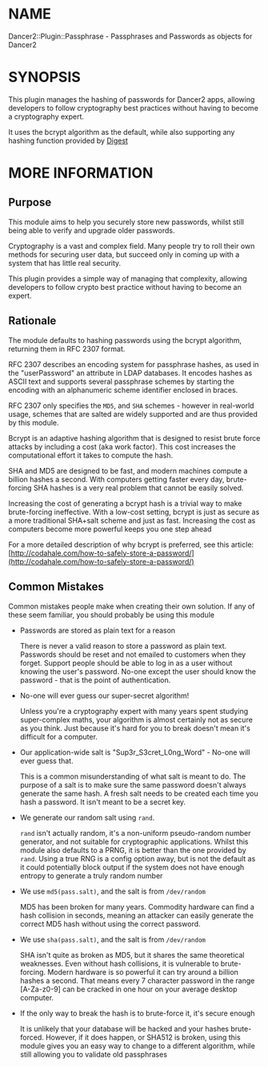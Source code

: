 # NAME

Dancer2::Plugin::Passphrase - Passphrases and Passwords as objects for Dancer2

# SYNOPSIS

This plugin manages the hashing of passwords for Dancer2 apps, allowing 
developers to follow cryptography best practices without having to 
become a cryptography expert.

It uses the bcrypt algorithm as the default, while also supporting any
hashing function provided by [Digest](https://metacpan.org/pod/Digest) 

# MORE INFORMATION

## Purpose

This module aims to help you securely store new passwords, 
whilst still being able to verify and upgrade older passwords.

Cryptography is a vast and complex field. Many people try to roll their own 
methods for securing user data, but succeed only in coming up with 
a system that has little real security.

This plugin provides a simple way of managing that complexity, allowing 
developers to follow crypto best practice without having to become an expert.

## Rationale

The module defaults to hashing passwords using the bcrypt algorithm, returning them
in RFC 2307 format.

RFC 2307 describes an encoding system for passphrase hashes, as used in the "userPassword"
an attribute in LDAP databases. It encodes hashes as ASCII text and supports several passphrase schemes by starting the encoding with an alphanumeric scheme identifier enclosed in braces.

RFC 2307 only specifies the `MD5`, and `SHA` schemes - however in real-world usage,
schemes that are salted are widely supported and are thus provided by this module.

Bcrypt is an adaptive hashing algorithm that is designed to resist brute force attacks by including a cost (aka work factor). This cost increases 
the computational effort it takes to compute the hash.

SHA and MD5 are designed to be fast, and modern machines compute a billion hashes a second. With computers getting faster every day, brute-forcing 
SHA hashes is a very real problem that cannot be easily solved.

Increasing the cost of generating a bcrypt hash is a trivial way to make brute-forcing ineffective. With a low-cost setting, bcrypt is just as secure as a more traditional SHA+salt scheme and just as fast. Increasing the cost
as computers become more powerful keeps you one step ahead

For a more detailed description of why bcrypt is preferred, see this article: 
[http://codahale.com/how-to-safely-store-a-password/](http://codahale.com/how-to-safely-store-a-password/)

## Common Mistakes

Common mistakes people make when creating their own solution. If any of these 
seem familiar, you should probably be using this module

- Passwords are stored as plain text for a reason

    There is never a valid reason to store a password as plain text.
    Passwords should be reset and not emailed to customers when they forget.
    Support people should be able to log in as a user without knowing the user's password.
    No-one except the user should know the password - that is the point of authentication.

- No-one will ever guess our super-secret algorithm!

    Unless you're a cryptography expert with many years spent studying super-complex maths, your algorithm is almost certainly not as secure as you think. Just because it's hard for you to break doesn't mean it's difficult for a computer.

- Our application-wide salt is "Sup3r\_S3cret\_L0ng\_Word" - No-one will ever guess that.

    This is a common misunderstanding of what salt is meant to do. The purpose of a 
    salt is to make sure the same password doesn't always generate the same hash.
    A fresh salt needs to be created each time you hash a password. It isn't meant 
    to be a secret key.

- We generate our random salt using `rand`.

    `rand` isn't actually random, it's a non-uniform pseudo-random number generator, 
    and not suitable for cryptographic applications. Whilst this module also defaults to a PRNG, it is better than the one provided by `rand`. Using a true RNG is a config
    option away, but is not the default as it could potentially block output if the
    system does not have enough entropy to generate a truly random number

- We use `md5(pass.salt)`, and the salt is from `/dev/random`

    MD5 has been broken for many years. Commodity hardware can find a 
    hash collision in seconds, meaning an attacker can easily generate 
    the correct MD5 hash without using the correct password.

- We use `sha(pass.salt)`, and the salt is from `/dev/random`

    SHA isn't quite as broken as MD5, but it shares the same theoretical weaknesses. Even without hash collisions, it is vulnerable to brute-forcing.
    Modern hardware is so powerful it can try around a billion hashes a second. 
    That means every 7 character password in the range \[A-Za-z0-9\] can be cracked 
    in one hour on your average desktop computer.

- If the only way to break the hash is to brute-force it, it's secure enough

    It is unlikely that your database will be hacked and your hashes brute-forced.
    However, if it does happen, or SHA512 is broken, using this module
    gives you an easy way to change to a different algorithm, while still allowing
    you to validate old passphrases
